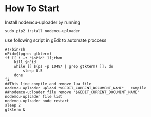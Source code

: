 # How To Start

Install nodemcu-uploader by running

```
sudo pip2 install nodemcu-uploader
```

use following script in gEdit to automate proccess

```
#!/bin/sh
nPid=$(pgrep gtkterm)
if [[ ! -z "$nPid" ]];then
	kill $nPid 
	while [[ $(ps -p 10497 | grep gtkterm) ]]; do
		sleep 0.5
	done
fi
##This line compile and remove lua file
nodemcu-uploader upload "$GEDIT_CURRENT_DOCUMENT_NAME" --compile
##nodemcu-uploader file remove '$GEDIT_CURRENT_DOCUMENT_NAME'
nodemcu-uploader file list
nodemcu-uploader node restart
sleep 2
gtkterm &
```
